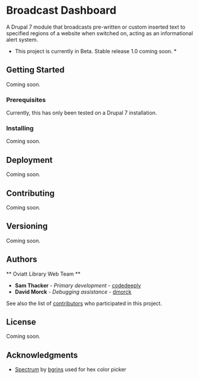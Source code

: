 # Broadcast Dashboard

A Drupal 7 module that broadcasts pre-written or custom inserted text to specified regions of a website when switched on, acting as an informational alert system.

* This project is currently in Beta. Stable release 1.0 coming soon. *

## Getting Started

Coming soon.

### Prerequisites

Currently, this has only been tested on a Drupal 7 installation.

### Installing

Coming soon.

## Deployment

Coming soon.

## Contributing

Coming soon.

## Versioning

Coming soon.

## Authors

** Oviatt Library Web Team **
* **Sam Thacker** - *Primary development* - [codedeeply](https://github.com/codedeeply)
* **David Morck** - *Debugging assistance* - [dmorck](https://github.com/dmorck)

See also the list of [contributors](https://github.com/OviattLibrary/broadcast-dashboard/contributors) who participated in this project.

## License

Coming soon.

## Acknowledgments

* [Spectrum](https://github.com/bgrins/spectrum) by [bgrins](https://github.com/bgrins) used for hex color picker
